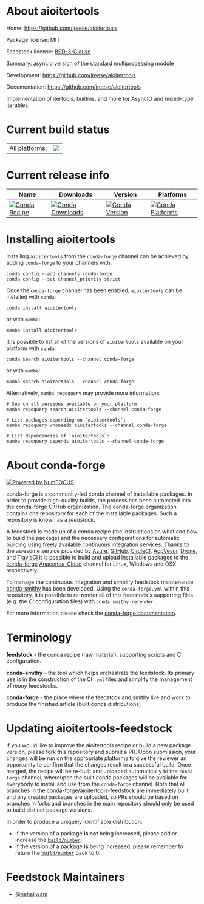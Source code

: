 About aioitertools
==================

Home: https://github.com/jreese/aioitertools

Package license: MIT

Feedstock license: [BSD-3-Clause](https://github.com/conda-forge/aioitertools-feedstock/blob/main/LICENSE.txt)

Summary: asyncio version of the standard multiprocessing module

Development: https://github.com/jreese/aioitertools

Documentation: https://github.com/jreese/aioitertools

Implementation of itertools, builtins, and more for AsyncIO and mixed-type
iterables.


Current build status
====================


<table><tr><td>All platforms:</td>
    <td>
      <a href="https://dev.azure.com/conda-forge/feedstock-builds/_build/latest?definitionId=9135&branchName=main">
        <img src="https://dev.azure.com/conda-forge/feedstock-builds/_apis/build/status/aioitertools-feedstock?branchName=main">
      </a>
    </td>
  </tr>
</table>

Current release info
====================

| Name | Downloads | Version | Platforms |
| --- | --- | --- | --- |
| [![Conda Recipe](https://img.shields.io/badge/recipe-aioitertools-green.svg)](https://anaconda.org/conda-forge/aioitertools) | [![Conda Downloads](https://img.shields.io/conda/dn/conda-forge/aioitertools.svg)](https://anaconda.org/conda-forge/aioitertools) | [![Conda Version](https://img.shields.io/conda/vn/conda-forge/aioitertools.svg)](https://anaconda.org/conda-forge/aioitertools) | [![Conda Platforms](https://img.shields.io/conda/pn/conda-forge/aioitertools.svg)](https://anaconda.org/conda-forge/aioitertools) |

Installing aioitertools
=======================

Installing `aioitertools` from the `conda-forge` channel can be achieved by adding `conda-forge` to your channels with:

```
conda config --add channels conda-forge
conda config --set channel_priority strict
```

Once the `conda-forge` channel has been enabled, `aioitertools` can be installed with `conda`:

```
conda install aioitertools
```

or with `mamba`:

```
mamba install aioitertools
```

It is possible to list all of the versions of `aioitertools` available on your platform with `conda`:

```
conda search aioitertools --channel conda-forge
```

or with `mamba`:

```
mamba search aioitertools --channel conda-forge
```

Alternatively, `mamba repoquery` may provide more information:

```
# Search all versions available on your platform:
mamba repoquery search aioitertools --channel conda-forge

# List packages depending on `aioitertools`:
mamba repoquery whoneeds aioitertools --channel conda-forge

# List dependencies of `aioitertools`:
mamba repoquery depends aioitertools --channel conda-forge
```


About conda-forge
=================

[![Powered by
NumFOCUS](https://img.shields.io/badge/powered%20by-NumFOCUS-orange.svg?style=flat&colorA=E1523D&colorB=007D8A)](https://numfocus.org)

conda-forge is a community-led conda channel of installable packages.
In order to provide high-quality builds, the process has been automated into the
conda-forge GitHub organization. The conda-forge organization contains one repository
for each of the installable packages. Such a repository is known as a *feedstock*.

A feedstock is made up of a conda recipe (the instructions on what and how to build
the package) and the necessary configurations for automatic building using freely
available continuous integration services. Thanks to the awesome service provided by
[Azure](https://azure.microsoft.com/en-us/services/devops/), [GitHub](https://github.com/),
[CircleCI](https://circleci.com/), [AppVeyor](https://www.appveyor.com/),
[Drone](https://cloud.drone.io/welcome), and [TravisCI](https://travis-ci.com/)
it is possible to build and upload installable packages to the
[conda-forge](https://anaconda.org/conda-forge) [Anaconda-Cloud](https://anaconda.org/)
channel for Linux, Windows and OSX respectively.

To manage the continuous integration and simplify feedstock maintenance
[conda-smithy](https://github.com/conda-forge/conda-smithy) has been developed.
Using the ``conda-forge.yml`` within this repository, it is possible to re-render all of
this feedstock's supporting files (e.g. the CI configuration files) with ``conda smithy rerender``.

For more information please check the [conda-forge documentation](https://conda-forge.org/docs/).

Terminology
===========

**feedstock** - the conda recipe (raw material), supporting scripts and CI configuration.

**conda-smithy** - the tool which helps orchestrate the feedstock.
                   Its primary use is in the construction of the CI ``.yml`` files
                   and simplify the management of *many* feedstocks.

**conda-forge** - the place where the feedstock and smithy live and work to
                  produce the finished article (built conda distributions)


Updating aioitertools-feedstock
===============================

If you would like to improve the aioitertools recipe or build a new
package version, please fork this repository and submit a PR. Upon submission,
your changes will be run on the appropriate platforms to give the reviewer an
opportunity to confirm that the changes result in a successful build. Once
merged, the recipe will be re-built and uploaded automatically to the
`conda-forge` channel, whereupon the built conda packages will be available for
everybody to install and use from the `conda-forge` channel.
Note that all branches in the conda-forge/aioitertools-feedstock are
immediately built and any created packages are uploaded, so PRs should be based
on branches in forks and branches in the main repository should only be used to
build distinct package versions.

In order to produce a uniquely identifiable distribution:
 * If the version of a package **is not** being increased, please add or increase
   the [``build/number``](https://docs.conda.io/projects/conda-build/en/latest/resources/define-metadata.html#build-number-and-string).
 * If the version of a package **is** being increased, please remember to return
   the [``build/number``](https://docs.conda.io/projects/conda-build/en/latest/resources/define-metadata.html#build-number-and-string)
   back to 0.

Feedstock Maintainers
=====================

* [@nehaljwani](https://github.com/nehaljwani/)

